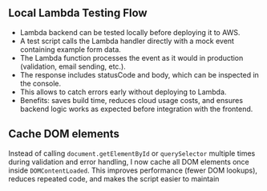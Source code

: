 <!-- ## Form Validation Flow

- The form has two layers of validation: **frontend** and **backend**.
- Once the frontend validation passes, the backend applies the same validation rules for consistency.
- If validation fails on the backend, it responds with status code **400** and an error object.
- Errors are returned as codes (e.g., `{ name: "REQUIRED" }`, `{ email: "INVALID" }`).
- On the frontend, the function `showBackendValidationErrors` checks for these errors.
- If an error exists, the function uses the same error message mapping as the frontend validation.
- This ensures consistent error handling and improves maintainability. -->

## Local Lambda Testing Flow

- Lambda backend can be tested locally before deploying it to AWS.
- A test script calls the Lambda handler directly with a mock event containing example form data.
- The Lambda function processes the event as it would in production (validation, email sending, etc.).
- The response includes statusCode and body, which can be inspected in the console.
- This allows to catch errors early without deploying to Lambda.
- Benefits: saves build time, reduces cloud usage costs, and ensures backend logic works as expected before integration with the frontend.

<!-- ## Lambda Timeout (observed issue)

Default Lambda timeout is 3s, which was too short for the function (reCAPTCHA + SES)
When the execution exceeded 3 s, the Lambda was terminated before it could return a response to API Gateway. As a result, API Gateway returned an error to the client — even though the Lambda sometimes still managed to send the email via SES. Increasing the timeout to 10s solved the issue with requests failing due to timeouts
To prevent unnoticed future timeouts, I set up a CloudWatch Alarm on the Lambda duration metric to send notifications when execution time approaches the timeout limit -->

<!-- ## Git Branch Workflow (Main / Dev)

Work daily on **`dev`** branch for all changes and keep **`main`** stable for production. Use `git checkout` to switch branches and `git merge` to combine changes from `dev` into `main`. On AWS Amplify, only **`main`** is connected with auto-build, so deploying happens automatically from `main` -->

## Cache DOM elements

Instead of calling `document.getElementById` or `querySelector` multiple times
during validation and error handling, I now cache all DOM elements once inside
`DOMContentLoaded`. This improves performance (fewer DOM lookups), reduces
repeated code, and makes the script easier to maintain
